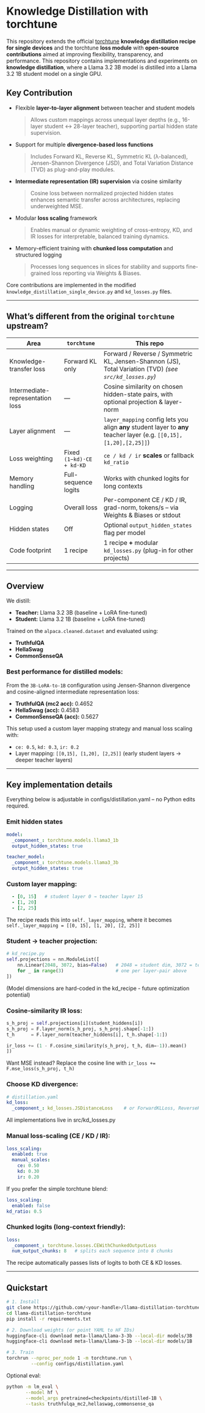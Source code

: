 # Knowledge Distillation with torchtune
This repository extends the official [torchtune](https://github.com/pytorch/torchtune) **knowledge distillation recipe for single devices** and the torchtune **loss module** with **open-source contributions** aimed at improving flexibility, transparency, and performance. This repository contains implementations and experiments on **knowledge distillation**, where a Llama 3.2 3B model is distilled into a Llama 3.2 1B student model on a single GPU.

## Key Contribution
- Flexible **layer-to-layer alignment** between teacher and student models  
  > Allows custom mappings across unequal layer depths (e.g., 16-layer student ↔ 28-layer teacher), supporting partial hidden state supervision.

- Support for multiple **divergence-based loss functions**  
  > Includes Forward KL, Reverse KL, Symmetric KL (λ-balanced), Jensen-Shannon Divergence (JSD), and Total Variation Distance (TVD) as plug-and-play modules.

- **Intermediate representation (IR) supervision** via cosine similarity  
  > Cosine loss between normalized projected hidden states enhances semantic transfer across architectures, replacing underweighted MSE.

- Modular **loss scaling** framework  
  > Enables manual or dynamic weighting of cross-entropy, KD, and IR losses for interpretable, balanced training dynamics.

- Memory-efficient training with **chunked loss computation** and structured logging  
  > Processes long sequences in slices for stability and supports fine-grained loss reporting via Weights & Biases.

Core contributions are implemented in the modified `knowledge_distillation_single_device.py` and `kd_losses.py` files.

---


## What’s different from the original `torchtune` upstream?

| Area | `torchtune` | **This repo** |
|------|---------------------|---------------|
| Knowledge-transfer loss | Forward KL only | Forward / Reverse / Symmetric KL, Jensen-Shannon (JS), Total Variation (TVD) *(see `src/kd_losses.py`)* |
| Intermediate-representation loss | — | Cosine similarity on chosen hidden-state pairs, with optional projection & layer-norm |
| Layer alignment | — | `layer_mapping` config lets you align **any** student layer to **any** teacher layer (e.g. `[[0,15],[1,20],[2,25]]`) |
| Loss weighting | Fixed `(1−kd)·CE + kd·KD` | `ce / kd / ir` **scales** or fallback `kd_ratio` |
| Memory handling | Full-sequence logits | Works with chunked logits for long contexts |
| Logging | Overall loss | Per-component CE / KD / IR, grad-norm, tokens/s – via Weights & Biases or stdout |
| Hidden states | Off | Optional `output_hidden_states` flag per model |
| Code footprint | 1 recipe | 1 recipe **+** modular `kd_losses.py` (plug-in for other projects) |

---

## Overview

We distill:
- **Teacher:** Llama 3.2 3B (baseline + LoRA fine-tuned)
- **Student:** Llama 3.2 1B (baseline + LoRA fine-tuned)

Trained on the `alpaca.cleaned.dataset` and evaluated using:
- **TruthfulQA**
- **HellaSwag**
- **CommonSenseQA**

### Best performance for distilled models:

From the `3B-LoRA-to-1B` configuration using Jensen-Shannon divergence and cosine-aligned intermediate representation loss:

- **TruthfulQA (mc2 acc):** 0.4652
- **HellaSwag (acc):** 0.4583
- **CommonSenseQA (acc):** 0.5627

This setup used a custom layer mapping strategy and manual loss scaling with:
- `ce: 0.5`, `kd: 0.3`, `ir: 0.2`
- Layer mapping: `[[0,15], [1,20], [2,25]]` (early student layers → deeper teacher layers)

---

## Key implementation details
Everything below is adjustable in configs/distillation.yaml – no Python edits required.

### Emit hidden states
```yaml
model:
  _component_: torchtune.models.llama3_1b
  output_hidden_states: true

teacher_model:
  _component_: torchtune.models.llama3_3b
  output_hidden_states: true
```

### Custom layer mapping:
```yaml
  - [0, 15]   # student layer 0 → teacher layer 15
  - [1, 20]
  - [2, 25]
```
The recipe reads this into `self._layer_mapping`, where it becomes `self._layer_mapping = [[0, 15], [1, 20], [2, 25]]`

### Student → teacher projection:
```python
# kd_recipe.py
self.projections = nn.ModuleList([
    nn.Linear(2048, 3072, bias=False)   # 2048 = student dim, 3072 = teacher dim
    for _ in range(3)                   # one per layer-pair above
])
```
(Model dimensions are hard-coded in the kd_recipe - future optimization potential)

### Cosine-similarity IR loss:
```python
s_h_proj = self.projections[i](student_hiddens[i])
s_h_proj = F.layer_norm(s_h_proj, s_h_proj.shape[-1:])
t_h      = F.layer_norm(teacher_hiddens[i], t_h.shape[-1:])

ir_loss += (1 - F.cosine_similarity(s_h_proj, t_h, dim=-1)).mean()
])
```
Want MSE instead? Replace the cosine line with `ir_loss += F.mse_loss(s_h_proj, t_h)`

### Choose KD divergence:
```yaml
# distillation.yaml
kd_loss:
  _component_: kd_losses.JSDistanceLoss    # or ForwardKLLoss, ReverseKLLoss …
```
All implementations live in src/kd_losses.py

### Manual loss-scaling (CE / KD / IR):
```yaml
loss_scaling:
  enabled: true
  manual_scales:
    ce: 0.50
    kd: 0.30
    ir: 0.20
```
If you prefer the simple torchtune blend:
```yaml
loss_scaling:
  enabled: false
kd_ratio: 0.5
```

### Chunked logits (long-context friendly):
```yaml
loss:
  _component_: torchtune.losses.CEWithChunkedOutputLoss
  num_output_chunks: 8   # splits each sequence into 8 chunks
```
The recipe automatically passes lists of logits to both CE & KD losses.

---

## Quickstart

```bash
# 1. Install
git clone https://github.com/<your-handle>/llama-distillation-torchtune.git
cd llama-distillation-torchtune
pip install -r requirements.txt          

# 2. Download weights (or point YAML to HF IDs)
huggingface-cli download meta-llama/Llama-3-3b --local-dir models/3B
huggingface-cli download meta-llama/Llama-3-1b --local-dir models/1B

# 3. Train
torchrun --nproc_per_node 1 -m torchtune.run \
         --config configs/distillation.yaml
```
Optional eval:
```bash
python -m lm_eval \
       --model hf \
       --model_args pretrained=checkpoints/distilled-1B \
       --tasks truthfulqa_mc2,hellaswag,commonsense_qa
```









